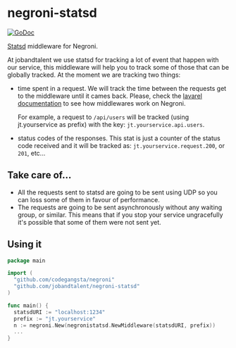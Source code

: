 negroni-statsd
==============

[![GoDoc](https://godoc.org/github.com/jobandtalent/negroni-statsd?status.svg)](http://godoc.org/github.com/jobandtalent/negroni-statsd)

[Statsd](https://github.com/etsy/statsd) middleware for Negroni.

At jobandtalent we use statsd for tracking a lot of event that happen with our service, this middleware will help you to track some of those that can be globally tracked. At the moment we are tracking two things:

- time spent in a request. We will track the time between the requests get to the middleware until it cames back. Please, check the [lavarel documentation](https://mattstauffer.co/blog/laravel-5.0-middleware-filter-style) to see how middlewares work on Negroni.

  For example, a request to `/api/users` will be tracked (using jt.yourservice as prefix) with the key: `jt.yourservice.api.users`.

- status codes of the responses. This stat is just a counter of the status code received and it will be tracked as: `jt.yourservice.request.200`, or `201`, etc...

Take care of...
---------------

- All the requests sent to statsd are going to be sent using UDP so you can loss some of them in favour of performance.
- The requests are going to be sent asynchronously without any waiting group, or similar. This means that if you stop your service ungracefully it's possible that some of them were not sent yet.

Using it
--------

```go
package main

import (
  "github.com/codegangsta/negroni"
  "github.com/jobandtalent/negroni-statsd"
)

func main() {
  statsdURI := "localhost:1234"
  prefix := "jt.yourservice"
  n := negroni.New(negronistatsd.NewMiddleware(statsdURI, prefix))
  ...
}
```
